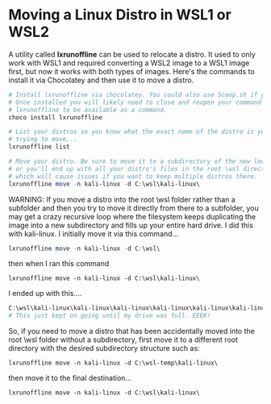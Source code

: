 # Moving a Linux Distro in WSL1 or WSL2

A utility called **lxrunoffline** can be used to relocate a distro. It used to only work with WSL1 and required converting a WSL2 image to a WSL1 image first, but now it works with both types of images. Here's the commands to install it via Chocolatey and then use it to move a distro.  

```powershell
# Install lxrunoffline via chocolatey. You could also use Scoop.sh if you prefer.
# Once installed you will likely need to close and reopen your command prompt for
# lxrunoffline to be available as a command. 
choco install lxrunoffline

# List your distros so you know what the exact name of the distro is you are 
# trying to move...
lxrunoffline list

# Move your distro. Be sure to move it to a subdirectory of the new location 
# or you'll end up with all your distro's files in the root \wsl directory 
# which will cause issues if you want to keep multiple distros there. 
lxrunoffline move -n kali-linux -d C:\wsl\kali-linux\
```

WARNING: If you move a distro into the root \wsl folder rather than a subfolder and then you try to move it directly from there to a subfolder, you may get a crazy recursive loop where the filesystem keeps duplicating the image into a new subdirectory and fills up your entire hard drive. I did this with kali-linux. I initially move it via this command...

```powershell
lxrunoffline move -n kali-linux -d C:\wsl\
```

then when I ran this command

```
lxrunoffline move -n kali-linux -d C:\wsl\kali-linux\
```

I ended up with this....

```powershell
C:\wsl\kali-linux\kali-linux\kali-linux\kali-linux\kali-linux\kali-linux\....
# This just kept on going until my drive was full. EEEK! 
```

So, if you need to move a distro that has been accidentally moved into the root \wsl folder without a subdirectory, first move it to a different root directory with the desired subdirectory structure such as:

```
lxrunoffline move -n kali-linux -d C:\wsl-temp\kali-linux\
```

then move it to the final destination...

```
lxrunoffline move -n kali-linux -d C:\wsl\kali-linux\
```

